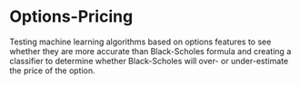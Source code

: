 # Options-Pricing
Testing machine learning algorithms based on options features to see whether they are more accurate than Black-Scholes formula and creating a classifier to determine whether Black-Scholes will over- or under-estimate the price of the option.
